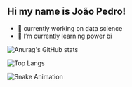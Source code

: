 ## Hi my name is João Pedro!

- 🔭 currently working on data science
- 🌱 I’m currently learning power bi
  
![Anurag's GitHub stats](https://github-readme-stats.vercel.app/api?username=joaobrrt0&show_icons=true&theme=radical)

![Top Langs](https://github-readme-stats.vercel.app/api/top-langs/?username=joaobrrt0&hide_progress=truee&theme=radical)

![Snake Animation](https://joaobrrt0.github.io/joaobrrt0/github-contribution-grid-snake.svg)
